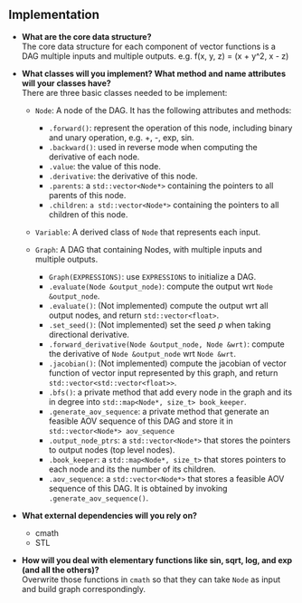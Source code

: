 ## Implementation

- **What are the core data structure?**  
    The core data structure for each component of vector functions is a DAG multiple inputs and multiple outputs.
    e.g. f(x, y, z) = (x + y^2, x - z)
  
- **What classes will you implement? What method and name attributes will your classes have?**  
    There are three basic classes needed to be implement:
    - `Node`: A node of the DAG. It has the following attributes and methods:
        - `.forward()`: represent the operation of this node, including binary and unary operation, e.g. +, -, exp, sin.
        - `.backward()`: used in reverse mode when computing the derivative of each node.
        - `.value`: the value of this node.
        - `.derivative`: the derivative of this node.
        - `.parents`: a `std::vector<Node*>` containing the pointers to all parents of this node.
        - `.children`: `a std::vector<Node*>` containing the pointers to all children of this node.
    
    - `Variable`: A derived class of `Node` that represents each input.
    
    - `Graph`: A DAG that containing Nodes, with multiple inputs and multiple outputs.
        - `Graph(EXPRESSIONS)`: use `EXPRESSIONS` to initialize a DAG.
        - `.evaluate(Node &output_node)`: compute the output wrt `Node &output_node`.
        - `.evaluate()`: (Not implemented) compute the output wrt all output nodes, and return `std::vector<float>`.
        - `.set_seed()`: (Not implemented) set the seed *p* when taking directional derivative.
        - `.forward_derivative(Node &output_node, Node &wrt)`: compute the derivative of `Node &output_node` wrt `Node &wrt`.
        - `.jacobian()`: (Not implemented) compute the jacobian of vector function of vector input represented by this graph, and return `std::vector<std::vector<float>>`.
        - `.bfs()`: a private method that add every node in the graph and its in degree into `std::map<Node*, size_t> book_keeper`.
        - `.generate_aov_sequence`: a private method that generate an feasible AOV sequence of this DAG and store it in `std::vector<Node*> aov_sequence`
        - `.output_node_ptrs`: a `std::vector<Node*>` that stores the pointers to output nodes (top level nodes).
        - `.book_keeper`: a `std::map<Node*, size_t>` that stores pointers to each node and its the number of its children.
        - `.aov_sequence`: a `std::vector<Node*>` that stores a feasible AOV sequence of this DAG. It is obtained by invoking `.generate_aov_sequence()`.

- **What external dependencies will you rely on?**
    - cmath
    - STL
    
- **How will you deal with elementary functions like sin, sqrt, log, and exp (and all the others)?**  
    Overwrite those functions in `cmath` so that they can take `Node` as input and build graph correspondingly.
